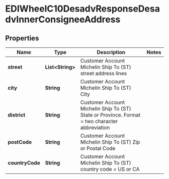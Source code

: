 

# EDIWheelC10DesadvResponseDesadvInnerConsigneeAddress


## Properties

| Name | Type | Description | Notes |
|------------ | ------------- | ------------- | -------------|
|**street** | **List&lt;String&gt;** | Customer Account Michelin Ship To (ST) street address lines |  |
|**city** | **String** | Customer Account Michelin Ship To (ST) City |  |
|**district** | **String** | Customer Account Michelin Ship To (ST) State or Province. Format &#x3D; two character abbreviation |  |
|**postCode** | **String** | Customer Account Michelin Ship To (ST) Zip or Postal Code |  |
|**countryCode** | **String** | Customer Account Michelin Ship To (ST) country code &#x3D; US or CA |  |



